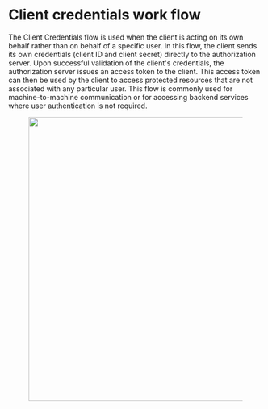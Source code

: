 # Client credentials work flow

The Client Credentials flow is used when the client is acting on its own behalf rather than on behalf of a specific user. In this flow, the client sends its own credentials (client ID and client secret) directly to the authorization server. Upon successful validation of the client's credentials, the authorization server issues an access token to the client. This access token can then be used by the client to access protected resources that are not associated with any particular user. This flow is commonly used for machine-to-machine communication or for accessing backend services where user authentication is not required.

<figure><img src="https://learn.microsoft.com/en-us/entra/identity-platform/media/v2-oauth2-client-creds-grant-flow/convergence-scenarios-client-creds.svg" alt="" width="563"><figcaption></figcaption></figure>
